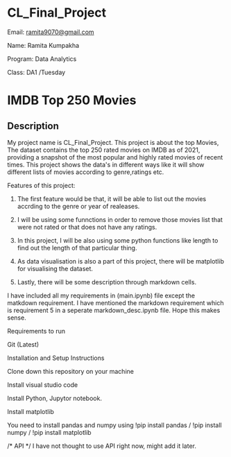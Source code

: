 # CL_Final_Project

Email: ramita9070@gmail.com 

Name: Ramita Kumpakha

Program: Data Analytics

Class: DA1 /Tuesday

# IMDB Top 250 Movies

## Description

My project name is CL_Final_Project. This project is about the top Movies, The dataset contains the top 250 rated movies on IMDB as of 2021, providing a snapshot of the most popular and highly rated movies of recent times. This project shows the data's in different ways like it will show different lists of movies according to genre,ratings etc.

Features of this project:
1. The first feature would be that, it will be able to list out the movies accrding to the genre or year of realeases.

2. I will be using some funnctions in order to remove those movies list that were not rated or that does not have any ratings.

3. In this project, I will be also using some python functions like length to find out the length of that 
particular thing.

4. As data visualisation is also a part of this project, there will be matplotlib for visualising the dataset.

5. Lastly, there will be some description through markdown cells.

I have included all my requirements in (main.ipynb) file except the matkdown requirement. I have mentioned the markdown requirement which is requirement 5 in a seperate markdown_desc.ipynb file. Hope this makes sense.


Requirements to run

Git (Latest)

Installation and Setup Instructions

Clone down this repository on your machine

Install visual studio code

Install Python, Jupytor notebook.

Install matplotlib

 You need to install pandas and numpy using 
 !pip install pandas /
 !pip install numpy /
 !pip install matplotlib

 


/*
API */
I have not thought to use API right now, might add it later.
